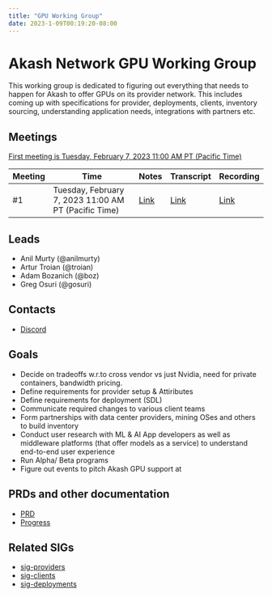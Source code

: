 ```yaml
---
title: "GPU Working Group"
date: 2023-1-09T00:19:20-08:00
---
```


# Akash Network GPU Working Group

This working group is dedicated to figuring out everything that needs to happen for Akash to offer GPUs on its provider network. This includes coming up with specifications for provider, deployments, clients, inventory sourcing, understanding application needs, integrations with partners etc.

## Meetings

[First meeting is Tuesday, February 7, 2023 11:00 AM PT (Pacific Time)](https://meet.google.com/ikn-seva-qch?authuser=0)


| Meeting | Time | Notes | Transcript | Recording
| --- | --- | --- | --- | --- |
| #1 | Tuesday, February 7, 2023 11:00 AM PT (Pacific Time) | [Link](https://github.com/akash-network/community/blob/main/wg-gpu/meetings/001-2023-02-07.md)  | [Link](https://github.com/akash-network/community/blob/main/wg-gpu/meetings/001-2023-02-07.md#transcript)  | [Link](https://ulubxe7s3ulck6gkqezr25x66pfr5qmtphv2usi7aveb2yh5hn6q.arweave.net/ougbk_LdFiV4yoEzHXb-88sewZN566pJHwVIHWD9O30)

## Leads

- Anil Murty (@anilmurty)
- Artur Troian (@troian)
- Adam Bozanich (@boz)
- Greg Osuri (@gosuri)

## Contacts

- [Discord](https://discord.com/channels/747885925232672829/1067981460461588480)

## Goals

- Decide on tradeoffs w.r.to cross vendor vs just Nvidia, need for private containers, bandwidth pricing.
- Define requirements for provider setup & Attiributes
- Define requirements for deployment (SDL)
- Communicate required changes to various client teams
- Form partnerships with data center providers, mining OSes and others to build inventory
- Conduct user research with ML & AI App developers as well as middleware platforms (that offer models as a service) to understand end-to-end user experience 
- Run Alpha/ Beta programs
- Figure out events to pitch Akash GPU support at


## PRDs and other documentation

- [PRD](prd.md)
- [Progress](progress.md)

## Related SIGs

- [sig-providers](../sig-providers)
- [sig-clients](../sig-clients)
- [sig-deployments](../sig-deployments)
